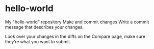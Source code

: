 # hello-world
My "hello-world" repository 
Make and commit changes
Write a commit message that describes your changes.

Look over your changes in the diffs on the Compare page, make sure they’re what you want to submit.
